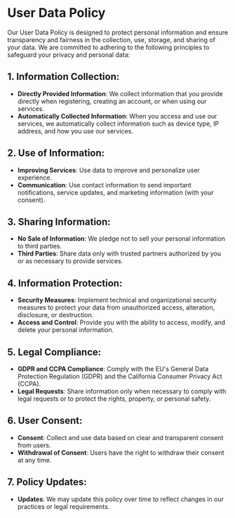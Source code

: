 
# User Data Policy

Our User Data Policy is designed to protect personal information and ensure transparency and fairness in the collection, use, storage, and sharing of your data. We are committed to adhering to the following principles to safeguard your privacy and personal data:

## 1. Information Collection:

- **Directly Provided Information**: We collect information that you provide directly when registering, creating an account, or when using our services.
- **Automatically Collected Information**: When you access and use our services, we automatically collect information such as device type, IP address, and how you use our services.

## 2. Use of Information:

- **Improving Services**: Use data to improve and personalize user experience.
- **Communication**: Use contact information to send important notifications, service updates, and marketing information (with your consent).

## 3. Sharing Information:

- **No Sale of Information**: We pledge not to sell your personal information to third parties.
- **Third Parties**: Share data only with trusted partners authorized by you or as necessary to provide services.

## 4. Information Protection:

- **Security Measures**: Implement technical and organizational security measures to protect your data from unauthorized access, alteration, disclosure, or destruction.
- **Access and Control**: Provide you with the ability to access, modify, and delete your personal information.

## 5. Legal Compliance:

- **GDPR and CCPA Compliance**: Comply with the EU's General Data Protection Regulation (GDPR) and the California Consumer Privacy Act (CCPA).
- **Legal Requests**: Share information only when necessary to comply with legal requests or to protect the rights, property, or personal safety.

## 6. User Consent:

- **Consent**: Collect and use data based on clear and transparent consent from users.
- **Withdrawal of Consent**: Users have the right to withdraw their consent at any time.

## 7. Policy Updates:

- **Updates**: We may update this policy over time to reflect changes in our practices or legal requirements.
